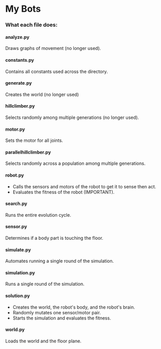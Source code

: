# My Bots

### What each file does:

#### analyze.py
Draws graphs of movement (no longer used).

#### constants.py
Contains all constants used across the directory.

#### generate.py
Creates the world (no longer used)

#### hillclimber.py
Selects randomly among multiple generations (no longer used).

#### motor.py
Sets the motor for all joints.

#### parallelhillclimber.py
Selects randomly across a population among multiple generations.

#### robot.py
* Calls the sensors and motors of the robot to get it to sense then act.
* Evaluates the fitness of the robot (IMPORTANT).

#### search.py 
Runs the entire evolution cycle.

#### sensor.py
Determines if a body part is touching the floor.

#### simulate.py
Automates running a single round of the simulation.

#### simulation.py
Runs a single round of the simulation.

#### solution.py
* Creates the world, the robot's body, and the robot's brain.
* Randomly mutates one sensor/motor pair.
* Starts the simulation and evaluates the fitness.

#### world.py
Loads the world and the floor plane.